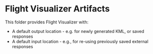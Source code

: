 # Flight Visualizer Artifacts

This folder provides Flight Visualizer with:
- A default output location - e.g. for newly generated KML, or saved responses
- A default input location - e.g., for re-using previously saved external responses  

